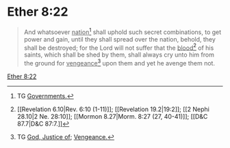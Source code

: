 # Ether 8:22

> And whatsoever <u>nation</u>[^a] shall uphold such secret combinations, to get power and gain, until they shall spread over the nation, behold, they shall be destroyed; for the Lord will not suffer that the <u>blood</u>[^b] of his saints, which shall be shed by them, shall always cry unto him from the ground for <u>vengeance</u>[^c] upon them and yet he avenge them not.

[Ether 8:22](https://www.churchofjesuschrist.org/study/scriptures/bofm/ether/8?lang=eng&id=p22#p22)


[^a]: TG [Governments.](https://www.churchofjesuschrist.org/study/scriptures/tg/governments?lang=eng)
[^b]: [[Revelation 6.10|Rev. 6:10 (1-11)]]; [[Revelation 19.2|19:2]]; [[2 Nephi 28.10|2 Ne. 28:10]]; [[Mormon 8.27|Morm. 8:27 (27, 40-41)]]; [[D&C 87.7|D&C 87:7.]]
[^c]: TG [God, Justice of](https://www.churchofjesuschrist.org/study/scriptures/tg/god-justice-of?lang=eng); [Vengeance.](https://www.churchofjesuschrist.org/study/scriptures/tg/vengeance?lang=eng)
